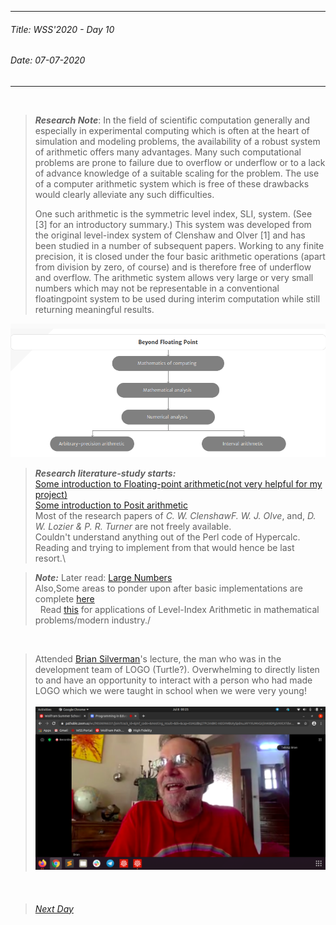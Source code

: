----------
###### Title: WSS'2020 - Day 10
###### Date: 07-07-2020
----------
&nbsp;


> ***Research Note***: In the field of scientific computation generally and especially in experimental computing which is often at the heart of simulation and modeling problems, 
> the availability of a robust system of arithmetic offers many advantages. Many such computational problems are prone to failure due to overflow or underflow or
> to a lack of advance knowledge of a suitable scaling for the problem. The use of a computer arithmetic system which is free of these drawbacks would clearly 
> alleviate any such difficulties.
>
> One such arithmetic is the symmetric level index, SLI, system. (See [3] for an introductory summary.) This system was developed from the original level-index system
> of Clenshaw and Olver [1] and has been studied in a number of subsequent papers. Working to any finite precision, it is closed under the four basic arithmetic
> operations (apart from division by zero, of course) and is therefore free of underflow and overflow. The arithmetic system allows very large or very small numbers 
> which may not be representable in a conventional floatingpoint system to be used during interim computation while still returning meaningful results.

![A click from Clenshaw and Olver's paper](ss_beyond_floating_point_numbers.png)


>***Research literature-study starts:***\
> [Some introduction to Floating-point arithmetic(not very helpful for my project)](https://docs.oracle.com/cd/E19957-01/806-3568/ncg_goldberg.html#687)\
> [Some introduction to Posit arithmetic](https://web.stanford.edu/class/ee380/Abstracts/170201-slides.pdf)\
> Most of the research papers of *C. W. ClenshawF. W. J. Olve*, and, *D. W. Lozier & P. R. Turner* are not freely available.\
> Couldn't understand anything out of the Perl code of Hypercalc. Reading and trying to implement from that would hence be last resort.\

> ***Note:*** Later read: [Large Numbers](http://www.mrob.com/pub/math/largenum.html)\
> Also,Some areas to ponder upon after basic implementations are complete [here](https://mrob.com/pub/math/hyper4.html#power_tower_paradox)\
&nbsp;
> Read [this](https://www.ncbi.nlm.nih.gov/pmc/articles/PMC4927227/) for applications of Level-Index Arithmetic in mathematical problems/modern industry./

&nbsp;
>Attended [Brian Silverman](https://en.wikipedia.org/wiki/Brian_Silverman)'s lecture, the man who was in the development team of LOGO (Turtle?). Overwhelming to directly listen to and have an opportunity to interact with a person who had made LOGO which we were taught in school when we were very young!\
&nbsp;
![A click from Brian Silverman's talk](brian.png)


&nbsp;
> ###### [Next Day](Day11.md)

